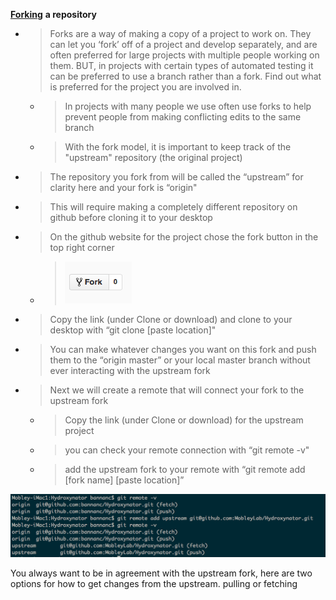 [**<span class="underline">Forking</span>**](https://help.github.com/articles/syncing-a-fork/) **a repository**

  - > Forks are a way of making a copy of a project to work on. They can let you ‘fork’ off of a project and develop separately, and are often preferred for large projects with multiple people working on them. BUT, in projects with certain types of automated testing it can be preferred to use a branch rather than a fork. Find out what is preferred for the project you are involved in.
    
      - > In projects with many people we use often use forks to help prevent people from making conflicting edits to the same branch
    
      - > With the fork model, it is important to keep track of the "upstream" repository (the original project)

<!-- end list -->

  - > The repository you fork from will be called the “upstream” for clarity here and your fork is “origin"

<!-- end list -->

  - > This will require making a completely different repository on github before cloning it to your desktop

<!-- end list -->

  - > On the github website for the project chose the fork button in the top right corner
    
      - > ![](./media/image1.png)

<!-- end list -->

  - > Copy the link (under Clone or download) and clone to your desktop with “git clone \[paste location\]"

<!-- end list -->

  - > You can make whatever changes you want on this fork and push them to the “origin master” or your local master branch without ever interacting with the upstream fork

<!-- end list -->

  - > Next we will create a remote that will connect your fork to the upstream fork
    
      - > Copy the link (under Clone or download) for the upstream project
    
      - > you can check your remote connection with “git remote -v"
    
      - > add the upstream fork to your remote with “git remote add \[fork name\] \[paste location\]”

![](./media/image2.png)

You always want to be in agreement with the upstream fork, here are two options for how to get changes from the upstream. pulling or fetching
